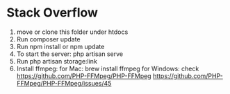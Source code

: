 # Stack Overflow
1. move or clone this folder under htdocs
2. Run composer update
3. Run npm install or npm update
4. To start the server: php artisan serve
5. Run php artisan storage:link
6. Install ffmpeg:
      for Mac: brew install ffmpeg
      for Windows: check  https://github.com/PHP-FFMpeg/PHP-FFMpeg
      https://github.com/PHP-FFMpeg/PHP-FFMpeg/issues/45
